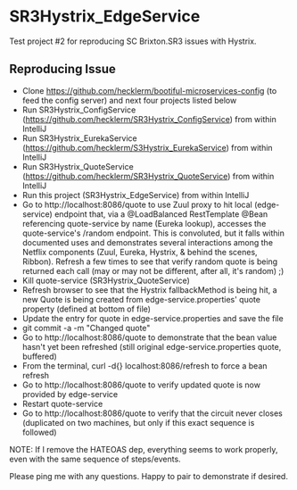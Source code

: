 # SR3Hystrix_EdgeService
Test project #2 for reproducing SC Brixton.SR3 issues with Hystrix.

## Reproducing Issue

* Clone https://github.com/hecklerm/bootiful-microservices-config (to feed the config server) and next four projects listed below
* Run SR3Hystrix_ConfigService (https://github.com/hecklerm/SR3Hystrix_ConfigService) from within IntelliJ
* Run SR3Hystrix_EurekaService (https://github.com/hecklerm/S3Hystrix_EurekaService) from within IntelliJ
* Run SR3Hystrix_QuoteService (https://github.com/hecklerm/SR3Hystrix_QuoteService) from within IntelliJ
* Run this project (SR3Hystrix_EdgeService) from within IntelliJ
* Go to http://localhost:8086/quote to use Zuul proxy to hit local (edge-service) endpoint that, via a @LoadBalanced RestTemplate @Bean referencing quote-service by name (Eureka lookup), accesses the quote-service's /random endpoint. This is convoluted, but it falls within documented uses and demonstrates several interactions among the Netflix components (Zuul, Eureka, Hystrix, & behind the scenes, Ribbon). Refresh a few times to see that verify random quote is being returned each call (may or may not be different, after all, it's random)  ;)
* Kill quote-service (SR3Hystrix_QuoteService)
* Refresh browser to see that the Hystrix fallbackMethod is being hit, a new Quote is being created from edge-service.properties' quote property (defined at bottom of file)
* Update the entry for quote in edge-service.properties and save the file
* git commit -a -m "Changed quote"
* Go to http://localhost:8086/quote to demonstrate that the bean value hasn't yet been refreshed (still original edge-service.properties quote, buffered)
* From the terminal, curl -d{} localhost:8086/refresh to force a bean refresh
* Go to http://localhost:8086/quote to verify updated quote is now provided by edge-service
* Restart quote-service
* Go to http://localhost:8086/quote to verify that the circuit never closes (duplicated on two machines, but only if this exact sequence is followed)

NOTE: If I remove the HATEOAS dep, everything seems to work properly, even with the same sequence of steps/events.

Please ping me with any questions. Happy to pair to demonstrate if desired.
